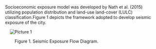 Socioeconomic exposure model was developed by Nath et al. (2015) utilizing population distribution and land-use land-cover (LULC) classification.Figure 1 depicts the framework adopted to develop seismic exposure of the city. 

&nbsp;&nbsp;&nbsp;&nbsp;![Picture 1](https://github.com/user-attachments/assets/940e5919-7b17-47f1-ba14-5f1ecb6aa92b)






&nbsp;&nbsp;&nbsp;&nbsp;&nbsp;&nbsp;&nbsp;&nbsp;Figure 1. Seismic Exposure Flow Diagram.
